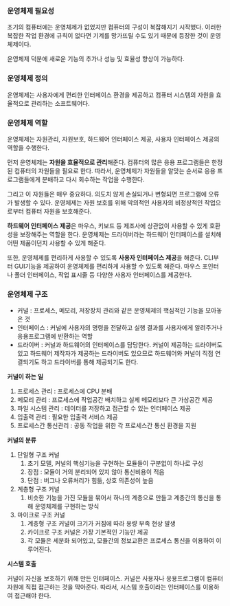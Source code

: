 ### 운영체제 필요성

초기의 컴퓨터에는 운영체제가 없었지만 컴퓨터의 구성이 복잡해지기 시작했다. 이러한 복잡한 작업 환경에 규칙이 없다면 기계를 망가뜨릴 수도 있기 때문에 등장한 것이 운영체제이다.

운영체제 덕분에 새로운 기능의 추가나 성능 및 효율성 향상이 가능하다.



### 운영체제 정의

운영체제는 사용자에게 편리한 인터페이스 환경을 제공하고 컴퓨터 시스템의 자원을 효율적으로 관리하는 소프트웨어다.



### 운영체제 역할

운영체제는 자원관리, 자원보호, 하드웨어 인터페이스 제공, 사용자 인터페이스 제공의 역할을 수행한다.

먼저 운영체제는 **자원을 효율적으로 관리**해준다. 컴퓨터의 많은 응용 프로그램들은 한정된 컴퓨터의 자원들을 필요로 한다. 따라서, 운영체제가 자원들을 알맞는 순서로 응용 프로그램들에게 분배하고 다시 회수하는 작업을 수행한다.

그리고 이 자원들은 매우 중요하다. 의도치 않게 손실되거나 변형되면 프로그램에 오류가 발생할 수 있다. 운영체제는 자원 보호를 위해 악의적인 사용자의 비정상적인 작업으로부터 컴퓨터 자원을 보호해준다.

**하드웨어 인터페이스 제공**은 마우스, 키보드 등 제조사에 상관없이 사용할 수 있게 호환성을 보장해주는 역할을 한다. 운영체제는 드라이버라는 하드웨어 인터페이스를 설치해 어떤 제품이던지 사용할 수 있게 해준다.

또한, 운영체제를 편리하게 사용할 수 있도록 **사용자 인터페이스 제공**을 해준다. CLI부터 GUI기능을 제공하여 운영체제를 편리하게 사용할 수 있도록 해준다. 마우스 포인터나 폴더 인터페이스, 작업 표시줄 등 다양한 사용자 인터페이스를 제공한다.



### 운영체제 구조

- 커널 : 프로세스, 메모리, 저장장치 관리와 같은 운영체제의 핵심적인 기능을 모아놓은 것
- 인터페이스 : 커널에 사용자의 명령을 전달하고 실행  결과를 사용자에게 알려주거나 응용프로그램에 반환하는 역할
- 드라이버 : 커널과 하드웨어의 인터페이스를 담당한다. 커널이 제공하는 드라이버도 있고 하드웨어 제작자가 제공하는 드라이버도 있으므로 하드웨어와 커널이 직접 연결되기도 하고 드라이버를 통해 제공되기도 한다.



**커널이 하는 일**

1. 프로세스 관리 : 프로세스에 CPU 분배
2. 메모리 관리 : 프로세스에 작업공간 배치하고 실제 메모리보다 큰 가상공간 제공
3. 파일 시스템 관리 : 데이터를 저장하고 접근할 수 있는 인터페이스 제공
4. 입출력 관리 : 필요한 입출력 서비스 제공
5. 프로세스간 통신관리 : 공동 작업을 위한 각 프로세스간 통신 환경을 지원



**커널의 분류**

1. 단일형 구조 커널
   1. 초기 모델, 커널의 핵심기능을 구현하는 모듈들이 구분없이 하나로 구성
   2. 장점 : 모듈이 거의 분리되어 있지 않아 통신비용이 적음
   3. 단점 : 버그나 오류처리가 힘듦, 상호 의존성이 높음
2. 계층형 구조 커널
   1. 비슷한 기능을 가진 모듈을 묶어서 하나의 계층으로 만들고 계층간의 통신을 통해 운영체제를 구현하는 방식
3. 마이크로 구조 커널
   1. 계층형 구조 커널이 크기가 커짐에 따라 용량 부족 현상 발생
   2. 카이크로 구조 커널은 가장 기본적인 기능만 제공
   3. 각 모듈은 세분화 되어있고, 모듈간의 정보교환은 프로세스 통신을 이용하여 이루어진다.



**시스템 호출**

커널이 자신을 보호하기 위해 만든 인터페이스. 커널은 사용자나 응용프로그램이 컴퓨터 자원에 직접 접근하는 것을 막아준다. 따라서, 시스템 호출이라는 인터페이스를 이용하여 접근해야 한다.
